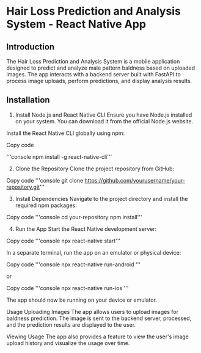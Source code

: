 # Hair Loss Prediction and Analysis System - React Native App

## Introduction
The Hair Loss Prediction and Analysis System is a mobile application designed to predict and analyze male pattern baldness based on uploaded images. The app interacts with a backend server built with FastAPI to process image uploads, perform predictions, and display analysis results.

## Installation
1. Install Node.js and React Native CLI
Ensure you have Node.js installed on your system. You can download it from the official Node.js website.

Install the React Native CLI globally using npm:

Copy code

'''console
    npm install -g react-native-cli'''

2. Clone the Repository
Clone the project repository from GitHub:


Copy code
'''console
    git clone https://github.com/yourusername/your-repository.git'''

3. Install Dependencies
Navigate to the project directory and install the required npm packages:

Copy code
'''console
    cd your-repository
    npm install'''

4. Run the App
Start the React Native development server:


Copy code
'''console
    npx react-native start'''

In a separate terminal, run the app on an emulator or physical device:

Copy code
'''console
    npx react-native run-android
'''

or

Copy code
'''console
    npx react-native run-ios
'''

The app should now be running on your device or emulator.

Usage
Uploading Images
The app allows users to upload images for baldness prediction. The image is sent to the backend server, processed, and the prediction results are displayed to the user.

Viewing Usage
The app also provides a feature to view the user's image upload history and visualize the usage over time.